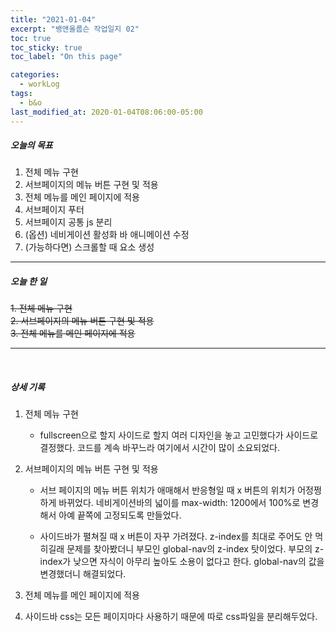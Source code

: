 ```yaml
---
title: "2021-01-04"
excerpt: "뱅앤올룹슨 작업일지 02"
toc: true
toc_sticky: true
toc_label: "On this page"

categories:
  - workLog
tags:
  - b&o
last_modified_at: 2020-01-04T08:06:00-05:00
---
```


##### 오늘의 목표

1. 전체 메뉴 구현
2. 서브페이지의 메뉴 버튼 구현 및 적용
3. 전체 메뉴를 메인 페이지에 적용
4. 서브페이지 푸터
5. 서브페이지 공통 js 분리
6. (옵션) 네비게이션 활성화 바 애니메이션 수정
7. (가능하다면) 스크롤할 때 요소 생성

---

##### 오늘 한 일

~~1. 전체 메뉴 구현~~ <br/>
~~2. 서브페이지의 메뉴 버튼 구현 및 적용~~ <br/>
~~3. 전체 메뉴를 메인 페이지에 적용~~ <br/>

---

<br />

##### 상세 기록

1. 전체 메뉴 구현

   - fullscreen으로 할지 사이드로 할지 여러 디자인을 놓고 고민했다가 사이드로 결정했다. 코드를 계속 바꾸느라 여기에서 시간이 많이 소요되었다.

2. 서브페이지의 메뉴 버튼 구현 및 적용

   - 서브 페이지의 메뉴 버튼 위치가 애매해서 반응형일 때 x 버튼의 위치가 어정쩡하게 바뀌었다. 네비게이션바의 넓이를 max-width: 1200에서 100%로 변경해서 아예 끝쪽에 고정되도록 만들었다.

   - 사이드바가 펼쳐질 때 x 버튼이 자꾸 가려졌다. z-index를 최대로 주어도 안 먹히길래 문제를 찾아봤더니 부모인 global-nav의 z-index 탓이었다. 부모의 z-index가 낮으면 자식이 아무리 높아도 소용이 없다고 한다. global-nav의 값을 변경했더니 해결되었다.

3. 전체 메뉴를 메인 페이지에 적용

4. 사이드바 css는 모든 페이지마다 사용하기 때문에 따로 css파일을 분리해두었다.
